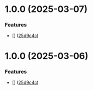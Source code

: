 # 1.0.0 (2025-03-07)


### Features

* [] ([25d9c4c](https://github.com/almanasrarami/git-extended/commit/25d9c4cc080017876236aae4c74e2cb9715e9cb5))



# 1.0.0 (2025-03-06)


### Features

* [] ([25d9c4c](https://github.com/almanasrarami/git-extended/commit/25d9c4cc080017876236aae4c74e2cb9715e9cb5))



